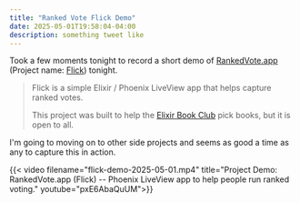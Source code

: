 ```yaml
---
title: "Ranked Vote Flick Demo"
date: 2025-05-01T19:58:04-04:00
description: something tweet like
---
```


Took a few moments tonight to record a short demo of [RankedVote.app](https://rankedvote.app/) (Project name: [Flick](https://github.com/zorn/flick)) tonight.

> Flick is a simple Elixir / Phoenix LiveView app that helps capture ranked votes. 
> 
> This project was built to help the [Elixir Book Club](https://elixirbookclub.com/) pick books, but it is open to all.

I'm going to moving on to other side projects and seems as good a time as any to capture this in action.

{{< video filename="flick-demo-2025-05-01.mp4" title="Project Demo: RankedVote.app (Flick) -- Phoenix LiveView app to help people run ranked voting." youtube="pxE6AbaQuUM">}}
